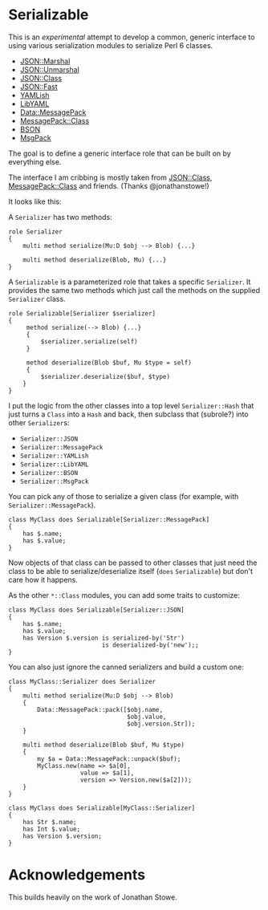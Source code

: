 Serializable
============

This is an *experimental* attempt to develop a common, generic
interface to using various serialization modules to serialize
Perl 6 classes.

* [JSON::Marshal](https://github.com/jonathanstowe/JSON-Marshal)
* [JSON::Unmarshal](https://github.com/tadzik/JSON-Unmarshal)
* [JSON::Class](https://github.com/jonathanstowe/JSON-Class)
* [JSON::Fast](https://github.com/timo/json_fast)
* [YAMLish](https://github.com/Leont/yamlish)
* [LibYAML](https://github.com/yaml/yaml-libyaml-perl6)
* [Data::MessagePack](https://github.com/pierre-vigier/Perl6-Data-MessagePack)
* [MessagePack::Class](https://github.com/jonathanstowe/MessagePack-Class)
* [BSON](https://github.com/MARTIMM/BSON)
* [MsgPack](https://github.com/azawawi/perl6-msgpack/)

The goal is to define a generic interface role that can be built on by
everything else.

The interface I am cribbing is mostly taken from
[JSON::Class](https://github.com/jonathanstowe/JSON-Class),
[MessagePack::Class](https://github.com/jonathanstowe/MessagePack-Class)
and friends.  (Thanks @jonathanstowe!)

It looks like this:

A `Serializer` has two methods:

```
role Serializer
{
    multi method serialize(Mu:D $obj --> Blob) {...}

    multi method deserialize(Blob, Mu) {...}
}
```

A `Serializable` is a parameterized role that takes a specific
`Serializer`.  It provides the same two methods which just call the
methods on the supplied `Serializer` class.


```
role Serializable[Serializer $serializer]
{
     method serialize(--> Blob) {...}
     {
         $serializer.serialize(self)
     }

     method deserialize(Blob $buf, Mu $type = self)
     {
         $serializer.deserialize($buf, $type)
    }
}
```

I put the logic from the other classes into a top level
`Serializer::Hash` that just turns a `Class` into a `Hash` and back,
then subclass that (subrole?) into other `Serializer`s:

* `Serializer::JSON`
* `Serializer::MessagePack`
* `Serializer::YAMLish`
* `Serializer::LibYAML`
* `Serializer::BSON`
* `Serializer::MsgPack`

You can pick any of those to serialize a given class (for example,
with `Serializer::MessagePack`).

```
class MyClass does Serializable[Serializer::MessagePack]
{
    has $.name;
    has $.value;
}
```

Now objects of that class can be passed to other classes that just
need the class to be able to serialize/deserialize itself (`does`
`Serializable`) but don't care how it happens.

As the other `*::Class` modules, you can add some traits to customize:

```
class MyClass does Serializable[Serializer::JSON]
{
    has $.name;
    has $.value;
    has Version $.version is serialized-by('Str')
                          is deserialized-by('new');;
}
```

You can also just ignore the canned serializers and build a custom one:

```
class MyClass::Serializer does Serializer
{
    multi method serialize(Mu:D $obj --> Blob)
    {
        Data::MessagePack::pack([$obj.name,
                                 $obj.value,
                                 $obj.version.Str]);
    }

    multi method deserialize(Blob $buf, Mu $type)
    {
        my $a = Data::MessagePack::unpack($buf);
        MyClass.new(name => $a[0],
                    value => $a[1],
                    version => Version.new($a[2]));
    }
}

class MyClass does Serializable[MyClass::Serializer]
{
    has Str $.name;
    has Int $.value;
    has Version $.version;
}
```

# Acknowledgements

This builds heavily on the work of Jonathan Stowe.
